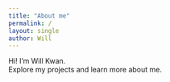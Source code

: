```yaml
---
title: "About me"
permalink: /
layout: single
author: Will
---
```


Hi! I’m Will Kwan.  
Explore my projects and learn more about me.













